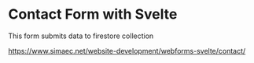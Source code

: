 # Contact Form with Svelte
This form submits data to firestore collection

https://www.simaec.net/website-development/webforms-svelte/contact/
